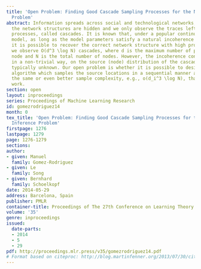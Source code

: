```yaml
---
title: 'Open Problem: Finding Good Cascade Sampling Processes for the Network Inference
  Problem'
abstract: Information spreads across social and technological networks, but often
  the network structures are hidden and we only observe the traces left by the diffusion
  processes, called cascades. It is known that, under a popular continuous-time diffusion
  model, as long as the model parameters satisfy a natural incoherence condition,
  it is possible to recover the correct network structure with high probability if
  we observe O(d^3 \log N) cascades, where d is the maximum number of parents of a
  node and N is the total number of nodes. However, the incoherence condition depends,
  in a non-trivial way, on the source (node) distribution of the cascades, which is
  typically unknown. Our open problem is whether it is possible to design an active
  algorithm which samples the source locations in a sequential manner and achieves
  the same or even better sample complexity, e.g., o(d_i^3 \log N), than previous
  work.
section: open
layout: inproceedings
series: Proceedings of Machine Learning Research
id: gomezrodriguez14
month: 0
tex_title: 'Open Problem: Finding Good Cascade Sampling Processes for the Network
  Inference Problem'
firstpage: 1276
lastpage: 1279
page: 1276-1279
sections: 
author:
- given: Manuel
  family: Gomez-Rodriguez
- given: Le
  family: Song
- given: Bernhard
  family: Schoelkopf
date: 2014-05-29
address: Barcelona, Spain
publisher: PMLR
container-title: Proceedings of The 27th Conference on Learning Theory
volume: '35'
genre: inproceedings
issued:
  date-parts:
  - 2014
  - 5
  - 29
pdf: http://proceedings.mlr.press/v35/gomezrodriguez14.pdf
# Format based on citeproc: http://blog.martinfenner.org/2013/07/30/citeproc-yaml-for-bibliographies/
---
```

